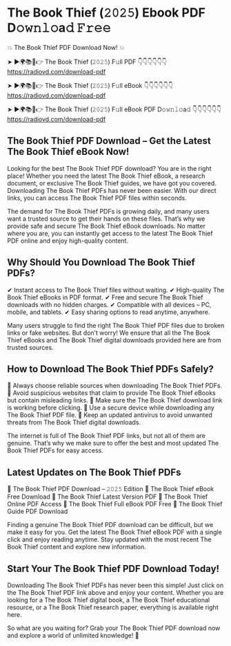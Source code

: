 # The Book Thief (𝟸𝟶𝟸𝟻) Ebook PDF D𝚘𝚠𝚗𝚕𝚘a𝚍 𝙵𝚛𝚎𝚎

💥 The Book Thief PDF Download Now! 💥

➤ ►🌍📚📱👉 The Book Thief (𝟸𝟶𝟸𝟻) F𝚞ll PDF 👇👇👇👇👇👇
https://radiovd.com/download-pdf

➤ ►🌍📚📱👉 The Book Thief (𝟸𝟶𝟸𝟻) F𝚞ll eBook 👇👇👇👇👇👇
https://radiovd.com/download-pdf

➤ ►🌍📚📱👉 The Book Thief (𝟸𝟶𝟸𝟻) F𝚞ll eBook PDF D𝚘𝚠𝚗𝚕𝚘a𝚍 👇👇👇👇👇👇
https://radiovd.com/download-pdf

## The Book Thief PDF Download – Get the Latest The Book Thief eBook Now!

Looking for the best The Book Thief PDF download? You are in the right place! Whether you need the latest The Book Thief eBook, a research document, or exclusive The Book Thief guides, we have got you covered. Downloading The Book Thief PDFs has never been easier. With our direct links, you can access The Book Thief PDF files within seconds.

The demand for The Book Thief PDFs is growing daily, and many users want a trusted source to get their hands on these files. That’s why we provide safe and secure The Book Thief eBook downloads. No matter where you are, you can instantly get access to the latest The Book Thief PDF online and enjoy high-quality content.

## Why Should You Download The Book Thief PDFs?

✔ Instant access to The Book Thief files without waiting.
✔ High-quality The Book Thief eBooks in PDF format.
✔ Free and secure The Book Thief downloads with no hidden charges.
✔ Compatible with all devices – PC, mobile, and tablets.
✔ Easy sharing options to read anytime, anywhere.

Many users struggle to find the right The Book Thief PDF files due to broken links or fake websites. But don’t worry! We ensure that all the The Book Thief eBooks and The Book Thief digital downloads provided here are from trusted sources.

## How to Download The Book Thief PDFs Safely?

📌 Always choose reliable sources when downloading The Book Thief PDFs.
📌 Avoid suspicious websites that claim to provide The Book Thief eBooks but contain misleading links.
📌 Make sure the The Book Thief download link is working before clicking.
📌 Use a secure device while downloading any The Book Thief PDF file.
📌 Keep an updated antivirus to avoid unwanted threats from The Book Thief digital downloads.

The internet is full of The Book Thief PDF links, but not all of them are genuine. That’s why we make sure to offer the best and most updated The Book Thief PDFs for easy access.

## Latest Updates on The Book Thief PDFs

🔹 The Book Thief PDF Download – 𝟸𝟶𝟸𝟻 Edition
🔹 The Book Thief eBook Free Download
🔹 The Book Thief Latest Version PDF
🔹 The Book Thief Online PDF Access
🔹 The Book Thief Full eBook PDF Free
🔹 The Book Thief Guide PDF Download

Finding a genuine The Book Thief PDF download can be difficult, but we make it easy for you. Get the latest The Book Thief eBook PDF with a single click and enjoy reading anytime. Stay updated with the most recent The Book Thief content and explore new information.

## Start Your The Book Thief PDF Download Today!

Downloading The Book Thief PDFs has never been this simple! Just click on the The Book Thief PDF link above and enjoy your content. Whether you are looking for a The Book Thief digital book, a The Book Thief educational resource, or a The Book Thief research paper, everything is available right here.

So what are you waiting for? Grab your The Book Thief PDF download now and explore a world of unlimited knowledge! 🚀